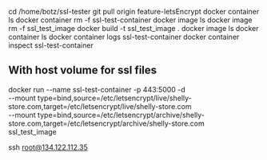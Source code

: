 cd /home/botz/ssl-tester
git pull origin feature-letsEncrypt
docker container ls
docker container rm -f ssl-test-container
docker image ls
docker image rm -f ssl_test_image
docker build -t ssl_test_image .
docker image ls
docker container ls
docker container logs ssl-test-container
docker container inspect ssl-test-container


## With host volume for ssl files
docker run --name ssl-test-container -p 443:5000 -d \
  --mount type=bind,source=/etc/letsencrypt/live/shelly-store.com,target=/etc/letsencrypt/live/shelly-store.com \
  --mount type=bind,source=/etc/letsencrypt/archive/shelly-store.com,target=/etc/letsencrypt/archive/shelly-store.com \
  ssl_test_image

  ssh root@134.122.112.35


